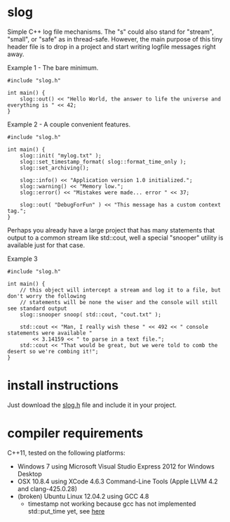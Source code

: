 slog
====

Simple C++ log file mechanisms. The "s" could also stand for "stream", "small", or "safe" as in thread-safe.  However, the main purpose of this tiny header file is to drop in a project and start writing logfile messages right away.

Example 1 - The bare minimum.

    #include "slog.h"
  
    int main() {
        slog::out() << "Hello World, the answer to life the universe and everything is " << 42;
    }
    
Example 2 - A couple convenient features.

    #include "slog.h"
    
    int main() {
        slog::init( "mylog.txt" );
        slog::set_timestamp_format( slog::format_time_only );
        slog::set_archiving();
        
        slog::info() << "Application version 1.0 initialized.";
        slog::warning() << "Memory low.";
        slog::error() << "Mistakes were made... error " << 37;
        
        slog::out( "DebugForFun" ) << "This message has a custom context tag.";
    }

Perhaps you already have a large project that has many statements that output to a common stream like std::cout, well a special "snooper" utility is available just for that case.

Example 3

    #include "slog.h"
    
    int main() {
        // this object will intercept a stream and log it to a file, but don't worry the following
        // statements will be none the wiser and the console will still see standard output
        slog::snooper snoop( std::cout, "cout.txt" );     
        
        std::cout << "Man, I really wish these " << 492 << " console statements were available "
            << 3.14159 << " to parse in a text file.";
        std::cout << "That would be great, but we were told to comb the desert so we're combing it!";
    }
    
install instructions
====================
Just download the [slog.h](https://raw.github.com/sudopunk/slog/master/include/slog.h "slog.h") file and include it in your project.

compiler requirements
=====================
C++11, tested on the following platforms:
* Windows 7 using Microsoft Visual Studio Express 2012 for Windows Desktop
* OSX 10.8.4 using XCode 4.6.3 Command-Line Tools (Apple LLVM 4.2 and clang-425.0.28)
* (broken) Ubuntu Linux 12.04.2 using GCC 4.8
    * timestamp not working because gcc has not implemented std::put_time yet, see [here](http://gcc.gnu.org/onlinedocs/libstdc++/manual/status.html#status.iso.200x "gcc status")
